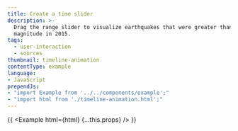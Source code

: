 ```yaml
---
title: Create a time slider
description: >-
  Drag the range slider to visualize earthquakes that were greater than 5.9
  magnitude in 2015.
tags:
  - user-interaction
  - sources
thumbnail: timeline-animation
contentType: example
language:
- JavaScript
prependJs:
- "import Example from '../../components/example';"
- "import html from './timeline-animation.html';"
---
```


{{ <Example html={html} {...this.props} /> }}
